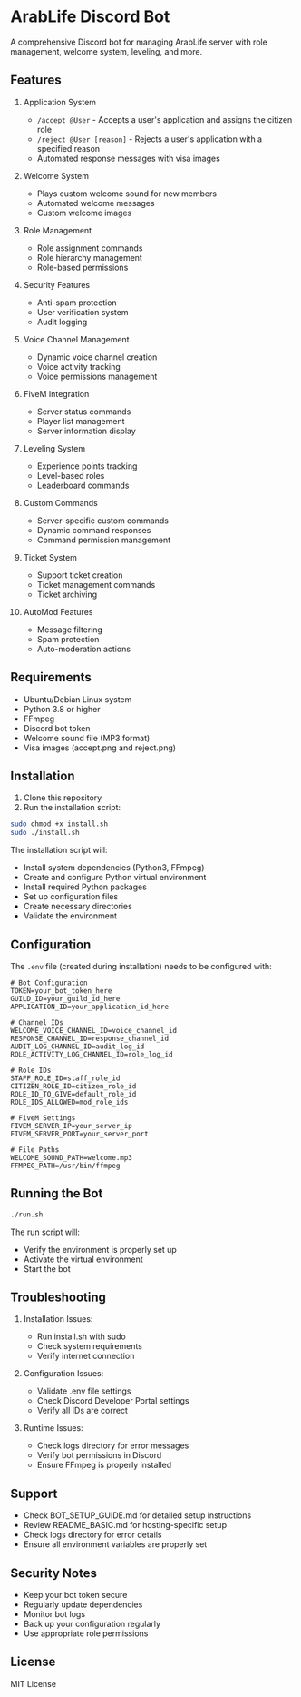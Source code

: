 # ArabLife Discord Bot

A comprehensive Discord bot for managing ArabLife server with role management, welcome system, leveling, and more.

## Features

1. Application System
   - `/accept @User` - Accepts a user's application and assigns the citizen role
   - `/reject @User [reason]` - Rejects a user's application with a specified reason
   - Automated response messages with visa images

2. Welcome System
   - Plays custom welcome sound for new members
   - Automated welcome messages
   - Custom welcome images

3. Role Management
   - Role assignment commands
   - Role hierarchy management
   - Role-based permissions

4. Security Features
   - Anti-spam protection
   - User verification system
   - Audit logging

5. Voice Channel Management
   - Dynamic voice channel creation
   - Voice activity tracking
   - Voice permissions management

6. FiveM Integration
   - Server status commands
   - Player list management
   - Server information display

7. Leveling System
   - Experience points tracking
   - Level-based roles
   - Leaderboard commands

8. Custom Commands
   - Server-specific custom commands
   - Dynamic command responses
   - Command permission management

9. Ticket System
   - Support ticket creation
   - Ticket management commands
   - Ticket archiving

10. AutoMod Features
    - Message filtering
    - Spam protection
    - Auto-moderation actions

## Requirements

- Ubuntu/Debian Linux system
- Python 3.8 or higher
- FFmpeg
- Discord bot token
- Welcome sound file (MP3 format)
- Visa images (accept.png and reject.png)

## Installation

1. Clone this repository
2. Run the installation script:
```bash
sudo chmod +x install.sh
sudo ./install.sh
```

The installation script will:
- Install system dependencies (Python3, FFmpeg)
- Create and configure Python virtual environment
- Install required Python packages
- Set up configuration files
- Create necessary directories
- Validate the environment

## Configuration

The `.env` file (created during installation) needs to be configured with:

```env
# Bot Configuration
TOKEN=your_bot_token_here
GUILD_ID=your_guild_id_here
APPLICATION_ID=your_application_id_here

# Channel IDs
WELCOME_VOICE_CHANNEL_ID=voice_channel_id
RESPONSE_CHANNEL_ID=response_channel_id
AUDIT_LOG_CHANNEL_ID=audit_log_id
ROLE_ACTIVITY_LOG_CHANNEL_ID=role_log_id

# Role IDs
STAFF_ROLE_ID=staff_role_id
CITIZEN_ROLE_ID=citizen_role_id
ROLE_ID_TO_GIVE=default_role_id
ROLE_IDS_ALLOWED=mod_role_ids

# FiveM Settings
FIVEM_SERVER_IP=your_server_ip
FIVEM_SERVER_PORT=your_server_port

# File Paths
WELCOME_SOUND_PATH=welcome.mp3
FFMPEG_PATH=/usr/bin/ffmpeg
```

## Running the Bot

```bash
./run.sh
```

The run script will:
- Verify the environment is properly set up
- Activate the virtual environment
- Start the bot

## Troubleshooting

1. Installation Issues:
   - Run install.sh with sudo
   - Check system requirements
   - Verify internet connection

2. Configuration Issues:
   - Validate .env file settings
   - Check Discord Developer Portal settings
   - Verify all IDs are correct

3. Runtime Issues:
   - Check logs directory for error messages
   - Verify bot permissions in Discord
   - Ensure FFmpeg is properly installed

## Support

- Check BOT_SETUP_GUIDE.md for detailed setup instructions
- Review README_BASIC.md for hosting-specific setup
- Check logs directory for error details
- Ensure all environment variables are properly set

## Security Notes

- Keep your bot token secure
- Regularly update dependencies
- Monitor bot logs
- Back up your configuration regularly
- Use appropriate role permissions

## License

MIT License
